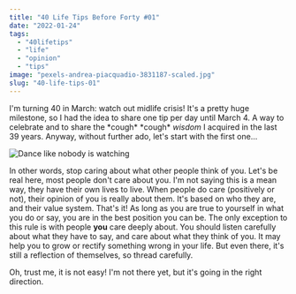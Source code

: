 ```yaml
---
title: "40 Life Tips Before Forty #01"
date: "2022-01-24"
tags: 
  - "40lifetips"
  - "life"
  - "opinion"
  - "tips"
image: "pexels-andrea-piacquadio-3831187-scaled.jpg"
slug: "40-life-tips-01"
---
```


I'm turning 40 in March: watch out midlife crisis! It's a pretty huge milestone, so I had the idea to share one tip per day until March 4. A way to celebrate and to share the \*cough\* \*cough\* _wisdom_ I acquired in the last 39 years. Anyway, without further ado, let's start with the first one...

![Dance like nobody is watching](images/dance.png)

In other words, stop caring about what other people think of you. Let's be real here, most people don't care about you. I'm not saying this is a mean way, they have their own lives to live. When people do care (positively or not), their opinion of you is really about them. It's based on who they are, and their value system. That's it! As long as you are true to yourself in what you do or say, you are in the best position you can be. The only exception to this rule is with people **you** care deeply about. You should listen carefully about what they have to say, and care about what they think of you. It may help you to grow or rectify something wrong in your life. But even there, it's still a reflection of themselves, so thread carefully.

Oh, trust me, it is not easy! I'm not there yet, but it's going in the right direction.

